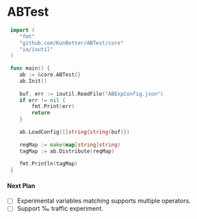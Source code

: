 # ABTest

```go
 import (
 	"fmt"
 	"github.com/KunBetter/ABTest/core"
 	"io/ioutil"
 )
 
 func main() {
 	ab := &core.ABTest{}
 	ab.Init()
 
 	buf, err := ioutil.ReadFile("ABExpConfig.json")
 	if err != nil {
 		fmt.Print(err)
 		return
 	}
 
 	ab.LoadConfig([]string{string(buf)})
 
 	reqMap := make(map[string]string)
 	tagMap := ab.Distribute(reqMap)
 
 	fmt.Println(tagMap)
 }
```

#### Next Plan
- [ ] Experimental variables matching supports multiple operators.
- [ ] Support ‰ traffic experiment.
